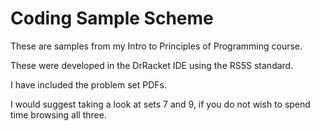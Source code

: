 # Coding Sample Scheme

These are samples from my Intro to Principles of Programming course.

These were developed in the DrRacket IDE using the RS5S standard.

I have included the problem set PDFs.

I would suggest taking a look at sets 7 and 9, if you do not wish to spend time browsing all three.